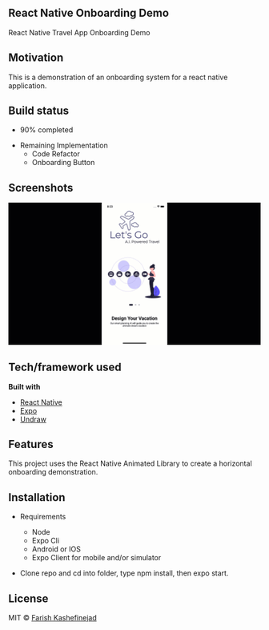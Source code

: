 ## React Native Onboarding Demo
React Native Travel App Onboarding Demo

## Motivation
This is a demonstration of an onboarding system for a react native application.  

## Build status
- 90% completed
* Remaining Implementation
  * Code Refactor
  * Onboarding Button

## Screenshots
![](onboard.gif)
## Tech/framework used

<b>Built with</b>
- [React Native](https://reactnative.dev/)
- [Expo](https://expo.io/)
- [Undraw](https://undraw.co/illustrations)

## Features
This project uses the React Native Animated Library to create a horizontal onboarding demonstration.

## Installation
* Requirements
  * Node
  * Expo Cli
  * Android or IOS 
  * Expo Client for mobile and/or simulator

* Clone repo and cd into folder, type npm install, then expo start.

## License

MIT © [Farish Kashefinejad]()